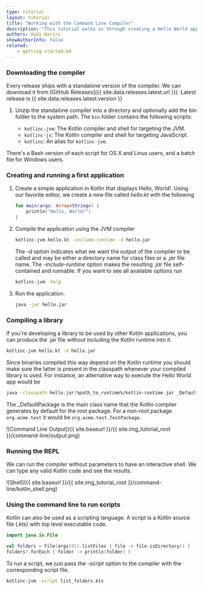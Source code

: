 ```yaml
---
type: tutorial
layout: tutorial
title: "Working with the Command Line Compiler"
description: "This tutorial walks us through creating a Hello World application using the command line compiler."
authors: Hadi Hariri
showAuthorInfo: false
related:
    - getting-started.md
---
```

### Downloading the compiler

Every release ships with a standalone version of the compiler. We can download it from [GitHub Releases]({{ site.data.releases.latest.url }}). Latest release is {{ site.data.releases.latest.version }}

1. Unzip the standalone compiler into a directory and optionally add the bin folder to the system path. The `bin` folder contains the following scripts:

    * `kotlinc-jvm`: The Kotlin compiler and shell for targeting the JVM.
    * `kotlinc-js`: The Kotlin compiler and shell for targeting JavaScript.
    * `kotlinc`: An alias for `kotlinc-jvm`.

There's a Bash version of each script for OS X and Linux users, and a batch file for Windows users.

### Creating and running a first application

1. Create a simple application in Kotlin that displays Hello, World!. Using our favorite editor, we create a new file called *hello.kt* with the following

   ``` kotlin
   fun main(args: Array<String>) {
       println("Hello, World!")
   }
   ```

2. Compile the application using the JVM compiler

   ``` sh
   kotlinc-jvm hello.kt -include-runtime -d hello.jar
   ```

   The *-d* option indicates what we want the output of the compiler to be called and may be either a directory name for class files or a *.jar* file name. The *-include-runtime* option makes the resulting *.jar* file self-contained and runnable.
   If you want to see all available options run

   ``` sh
   kotlinc-jvm -help
   ```

3. Run the application.

   ``` sh
   java -jar hello.jar
   ```


### Compiling a library

   If you're developing a library to be used by other Kotlin applications, you can produce the .jar file without including the Kotlin runtime into it.
   
   ``` sh
   kotlinc-jvm hello.kt -d hello.jar
   ```
   
   Since binaries compiled this way depend on the Kotlin runtime you should make sure the latter is present in the classpath whenever your compiled library is used. For instance, an alternative way to execute the Hello World app would be
   
   ``` sh
   java -classpath hello.jar:%path_to_runtime%/kotlin-runtime.jar _DefaultPackage
   ```

   The _DefaultPackage is the main class name that the Kotlin compiler generates by default for the root package. For a non-root package `org.acme.test` it would be `org.acme.test.TestPackage`.

   ![Command Line Output]({{ site.baseurl }}/{{ site.img_tutorial_root }}/command-line/output.png)
   
   
### Running the REPL

We can run the compiler without parameters to have an interactive shell. We can type any valid Kotlin code and see the results.

![Shell]({{ site.baseurl }}/{{ site.img_tutorial_root }}/command-line/kotlin_shell.png)

### Using the command line to run scripts

Kotlin can also be used as a scripting language. A script is a Kotlin source file (.kts) with top level executable code.

   ``` kotlin
   import java.io.File

   val folders = File(args[0]).listFiles { file -> file.isDirectory() }
   folders?.forEach { folder -> println(folder) }
   ```

To run a script, we just pass the *-script* option to the compiler with the corresponding script file.

   ``` sh
   kotlinc-jvm -script list_folders.kts
   ```



